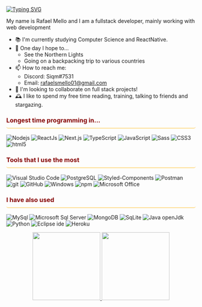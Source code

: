 <link rel="preconnect" href="https://fonts.googleapis.com">
<link rel="preconnect" href="https://fonts.gstatic.com" crossorigin>
<link href="https://fonts.googleapis.com/css2?family=Zen+Maru+Gothic&display=swap" rel="stylesheet">

[![Typing SVG](https://readme-typing-svg.demolab.com?font=Fira+Code&weight=500&size=30&pause=1000&color=850000&background=FFFFFF00&center=true&width=435&lines=Hello%2C+Friends!;Welcome+to+my+Github)](https://git.io/typing-svg)

My name is Rafael Mello and I am a fullstack developer, mainly working with web development
* 📚 I'm currently studying Computer Science and ReactNative.
* 💬 One day I hope to...
  * See the Northern Lights
  * Going on a backpacking trip to various countries
* 📫 How to reach me:
  * Discord: Siqm#7531
  * Email: rafaelsmello01@gmail.com
* 🤝 I'm looking to collaborate on full stack projects!
* 🕰️ I like to spend my free time reading, training, talking to friends and stargazing.


<!-- Badges -->
<h3 style="color:#850000; border-bottom:2px solid #FFDB89; height:30px; border-radius:5px">Longest time programming in...</h3>
<p>
  <img alt="Nodejs" src="https://img.shields.io/badge/  -NodeJs-43853d?style=flat-square&logo=Node.js&logoColor=white" />
  <img alt="ReactJs" src="https://img.shields.io/badge/-ReactJs-45b8d8?style=flat-square&logo=react&logoColor=white"/>
  <img alt="Next.js" src="https://img.shields.io/badge/Next.js-000000?style=flat-square&logo=Next.js&logoColor=white"/>
  <img alt="TypeScript" src="https://img.shields.io/badge/-TypeScript-007ACC?style=flat-square&logo=typescript&logoColor=white" />
  <img alt="JavaScript" src="https://img.shields.io/badge/-JavaScript-F0DB4F?style=flat-square&logo=JavaScript&logoColor=323330" />
  <img alt="Sass" src="https://img.shields.io/badge/-Sass-CC6699?style=flat-square&logo=sass&logoColor=white" />
  <img alt="CSS3" src="https://img.shields.io/badge/-CSS3-264de4?style=flat-square&logo=CSS3&logoColor=white"/>
  <img alt="html5" src="https://img.shields.io/badge/-HTML5-E34F26?style=flat-square&logo=html5&logoColor=white" />
</p>

<h3 style="color:#850000; border-bottom:2px solid #FFDB89; height:30px; border-radius:5px">Tools that I use the most</h3>
<p>
  <img alt="Visual Studio Code" src="https://img.shields.io/badge/Visual%20Studio%20Code-0078d7?style=flat-square&logo=visual-studio-code&logoColor=white"/>
  <img alt="PostgreSQL" src="https://img.shields.io/badge/-PostgreSQL-4169E1?style=flat-square&logo=PostgreSQL&logoColor=white"/>
  <img alt="Styled-Components" src="https://img.shields.io/badge/-Styled--Components-DB7093?style=flat-square&logo=styled-components&logoColor=white"/>
  <img alt="Postman" src="https://img.shields.io/badge/-Postman-EF5B25?style=flat-square&logo=Postman&logoColor=white"/>
  <img alt="git" src="https://img.shields.io/badge/-Git-F05032?style=flat-square&logo=git&logoColor=white" />
  <img alt="GitHub" src="https://img.shields.io/badge/-GitHub-181717?style=flat-square&logo=GitHub&logoColor=white"/>
  <img alt="Windows" src="https://img.shields.io/badge/-Windows-0078D6?style=flat-square&logo=Windows&logoColor=white"/>
  <img alt="npm" src="https://img.shields.io/badge/-NPM-CB3837?style=flat-square&logo=npm&logoColor=white" />
  <img alt="Microsoft Office" src="https://img.shields.io/badge/-Microsoft%20Office-D83B01?style=flat-square&logo=Microsoft%20Office&logoColor=white"/>
</p>

<h3 style="color:#850000; border-bottom:2px solid #FFDB89; height:30px; border-radius:5px">I have also used</h3>

<p>
  <img alt="MySql" src="https://img.shields.io/badge/-MySQL-4479A1?style=flat-square&logo=MySQL&logoColor=white"/>
  <img alt="Microsoft Sql Server" src="https://img.shields.io/badge/Microsoft%20SQL%20Server-CC2927?style=flat-square&logo=Microsoft%20SQL%20Server&logoColor=white"/>
  <img alt="MongoDB" src="https://img.shields.io/badge/-MongoDB-13aa52?style=flat-square&logo=mongodb&logoColor=white" />
  <img alt="SqLite" src="https://img.shields.io/badge/-SQlite-003B57?style=flat-square&logo=SQlite&logoColor=white"/>
  <img alt="Java openJdk" src="https://img.shields.io/badge/-Java-f89820?style=flat-square&logo=openjdk&logoColor=5382A1"/>
  <img alt="Python" src="https://img.shields.io/badge/-Python-3776AB?style=flat-square&logo=Python&logoColor=white"/>
  <img alt="Eclipse ide" src="https://img.shields.io/badge/-Eclipse%20IDE-2C2255?style=flat-square&logo=Eclipse%20IDE&logoColor=white"/>
  <img alt="Heroku" src="https://img.shields.io/badge/-Heroku-430098?style=flat-square&logo=heroku&logoColor=white" />

</p>


<div align="center">
  <a href="https://github.com/siqm">
  <img height="180em" src="https://github-readme-stats.vercel.app/api/top-langs/?username=Siqm&layout=compact&bg_color=111111&title_color=850000&text_color=FFDB89&)"/>
  <img height="180em" src="https://streak-stats.demolab.com?user=Siqm&theme=transparent&hide_border=true&date_format=j%20M%5B%20Y%5D&ring=FFDB89&fire=850000&stroke=FFDB89&sideNums=FFDB89&dates=FFDB89&currStreakLabel=850000&currStreakNum=FFDB89&sideLabels=850000&background=111111">
</div>
